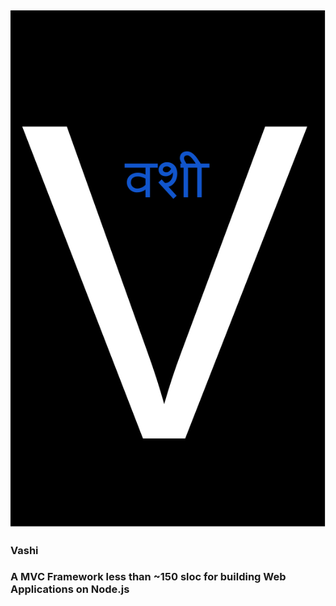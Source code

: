 ## <img src="./vashi.svg"/>
### Vashi
### A MVC Framework less than ~150 sloc for building Web Applications on Node.js
